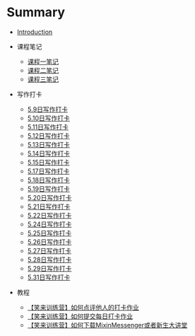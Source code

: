 # Summary

* [Introduction](README.md)

* 课程笔记
    * [课程一笔记](课程笔记/课程一笔记.md)
    * [课程二笔记](课程笔记/课程二笔记.md)
    * [课程三笔记](课程笔记/课程三笔记.md)

* 写作打卡
    * [5.9日写作打卡](写作打卡/5.9日写作打卡.md)
    * [5.10日写作打卡](写作打卡/5.10日写作打卡.md)
    * [5.11日写作打卡](写作打卡/5.11日写作打卡.md)
    * [5.12日写作打卡](写作打卡/5.12日写作打卡.md)
    * [5.13日写作打卡](写作打卡/5.13日写作打卡.md)
    * [5.14日写作打卡](写作打卡/5.14日写作打卡.md)
    * [5.15日写作打卡](写作打卡/5.15日写作打卡.md)
    * [5.17日写作打卡](写作打卡/5.17日写作打卡.md)
    * [5.18日写作打卡](写作打卡/5.18日写作打卡.md)
    * [5.19日写作打卡](写作打卡/5.19日写作打卡.md)
    * [5.20日写作打卡](写作打卡/5.20日写作打卡.md)
    * [5.21日写作打卡](写作打卡/5.21日写作打卡.md)
    * [5.22日写作打卡](写作打卡/5.22日写作打卡.md)
    * [5.24日写作打卡](写作打卡/5.24日写作打卡.md)
    * [5.25日写作打卡](写作打卡/5.25日写作打卡.md)
    * [5.26日写作打卡](写作打卡/5.26日写作打卡.md)
    * [5.27日写作打卡](写作打卡/5.27日写作打卡.md)
    * [5.28日写作打卡](写作打卡/5.28日写作打卡.md)
    * [5.29日写作打卡](写作打卡/5.29日写作打卡.md)
    * [5.31日写作打卡](写作打卡/5.31日写作打卡.md)

* 教程
    * [【笑来训练营】如何点评他人的打卡作业](教程/【笑来训练营】如何点评他人的打卡作业.md)
    * [【笑来训练营】如何提交每日打卡作业](教程/【笑来训练营】如何提交每日打卡作业.md)
    * [【笑来训练营】如何下载MixinMessenger或者新生大讲堂](教程/【笑来训练营】如何下载MixinMessenger或者新生大讲堂.md)
